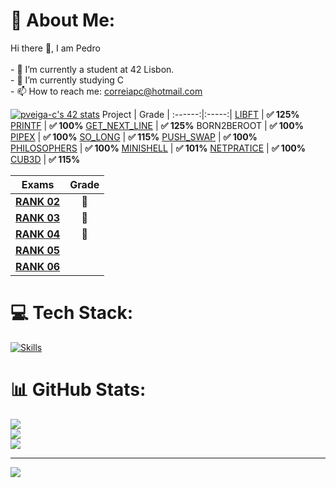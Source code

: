 # 💫 About Me:
Hi there 👋, I am Pedro<br><br>- 🔭 I’m currently a student at 42 Lisbon.<br>- 🌱 I’m currently studying C<br>- 📫  How to reach me: correiapc@hotmail.com<br>

[![pveiga-c's 42 stats](https://badge.mediaplus.ma/binary/pveiga-c?UM6P=off)](https://github.com/oakoudad/badge42)
Project | Grade | 
:------:|:-----:|
[LIBFT](https://github.com/pveiga-c/libft_42) | **:white_check_mark: 125%**
[PRINTF](https://github.com/pveiga-c/ft_printf_42) | **:white_check_mark: 100%**
[GET_NEXT_LINE](https://github.com/pveiga-c/get_next_line_42) | **:white_check_mark: 125%**
BORN2BEROOT | **:white_check_mark: 100%**
[PIPEX](https://github.com/pveiga-c/pipex_42) | **:white_check_mark: 100%**
[SO_LONG](https://github.com/pveiga-c/so_long_42) | **:white_check_mark: 115%**
[PUSH_SWAP](https://github.com/pveiga-c/push_swap_42) | **:white_check_mark: 100%**
[PHILOSOPHERS](https://github.com/pveiga-c/philosophers_42) | **:white_check_mark: 100%**
[MINISHELL](https://github.com/pveiga-c/minishell_42) | **:white_check_mark: 101%**
[NETPRATICE](https://github.com/pveiga-c/netPtratice_42) | **:white_check_mark: 100%**
[CUB3D](https://github.com/pfviegas/cub3D) | **:white_check_mark: 115%**

Exams | Grade | 
:-------:|:-----:|
[**RANK 02**](https://github.com/pveiga-c/Exam_42/tree/main/Rank%202) | :100:
[**RANK 03**](https://github.com/pveiga-c/Exam_42/tree/main/Rank%203) | :100:
[**RANK 04**](https://github.com/pveiga-c/Exam_42/tree/main/Rank%204) | :100:
[**RANK 05**](https://github.com/pveiga-c/Exam_42/tree/main/Rank%205) |
[**RANK 06**](https://github.com/pveiga-c/Exam_42/tree/main/Rank%206/mini_serv) |

# 💻 Tech Stack:
[![Skills](https://skillicons.dev/icons?i=c,cpp,bash,cmake,bash,linux,github,git,githubactions,vim,vscode,replit,eclipse,discord,linkedin,instagram,gmail)](https://skillicons.dev)
# 📊 GitHub Stats:
![](https://github-readme-stats.vercel.app/api?username=pveiga-c&theme=monokai&hide_border=true&include_all_commits=false&count_private=true)<br/>
![](https://github-readme-streak-stats.herokuapp.com/?user=pveiga-c&theme=monokai&hide_border=true)<br/>
![](https://github-readme-stats.vercel.app/api/top-langs/?username=pveiga-c&theme=monokai&hide_border=true&include_all_commits=false&count_private=true&layout=compact)

---
[![](https://visitcount.itsvg.in/api?id=pveiga-c&icon=0&color=0)](https://visitcount.itsvg.in)

<!-- Proudly created with GPRM ( https://gprm.itsvg.in ) -->
